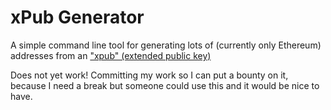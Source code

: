 # xPub Generator

A simple command line tool for generating lots of (currently only Ethereum) addresses from an ["xpub" (extended public key)](https://support.blockchain.com/hc/en-us/articles/360000939843-Understanding-the-xPub-and-address-generation)

Does not yet work! Committing my work so I can put a bounty on it, because I need a break but someone could use this and it would be nice to have.

